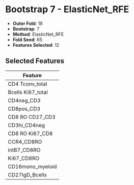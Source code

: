 # Bootstrap 7 - ElasticNet_RFE

- **Outer Fold**: 18
- **Bootstrap**: 7
- **Method**: ElasticNet_RFE
- **Fold Seed**: 65
- **Features Selected**: 12

## Selected Features

| Feature |
|---------|
| CD4 Tconv_total |
| Bcells Ki67_total |
| CD4neg_CD3 |
| CD8pos_CD3 |
| CD8 RO CD27_CD3 |
| CD3hi_CD4neg |
| CD8 RO Ki67_CD8 |
| CCR4_CD8RO |
| intB7_CD8RO |
| Ki67_CD8RO |
| CD16mono_myeloid |
| CD27IgD_Bcells |
